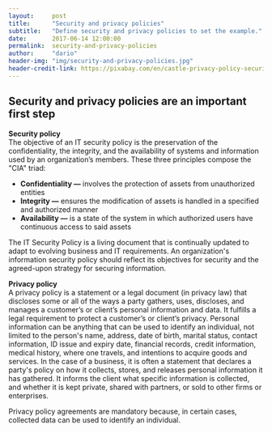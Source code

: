 ```yaml
---
layout:     post
title:      "Security and privacy policies"
subtitle:   "Define security and privacy policies to set the example."
date:       2017-06-14 12:00:00
permalink:  security-and-privacy-policies
author:     "dario"
header-img: "img/security-and-privacy-policies.jpg"
header-credit-link: https://pixabay.com/en/castle-privacy-policy-security-538722/
---
```


## Security and privacy policies are an important first step

**Security policy**  
The objective of an IT security policy is the preservation of the confidentiality, the integrity, and the availability of systems and information used by an organization’s members. These three principles compose the "CIA" triad:

* **Confidentiality —** involves the protection of assets from unauthorized entities
* **Integrity —** ensures the modification of assets is handled in a specified and authorized manner
* **Availability —** is a state of the system in which authorized users have continuous access to said assets

The IT Security Policy is a living document that is continually updated to adapt to evolving business and IT requirements. An organization's information security policy should reflect its objectives for security and the agreed-upon strategy for securing information.

**Privacy policy**  
A privacy policy is a statement or a legal document (in privacy law) that discloses some or all of the ways a party gathers, uses, discloses, and manages a customer’s or client’s personal information and data. It fulfills a legal requirement to protect a customer’s or client’s privacy. Personal information can be anything that can be used to identify an individual, not limited to the person's name, address, date of birth, marital status, contact information, ID issue and expiry date, financial records, credit information, medical history, where one travels, and intentions to acquire goods and services. In the case of a business, it is often a statement that declares a party's policy on how it collects, stores, and releases personal information it has gathered. It informs the client what specific information is collected, and whether it is kept private, shared with partners, or sold to other firms or enterprises.  

Privacy policy agreements are mandatory because, in certain cases, collected data can be used to identify an individual.
